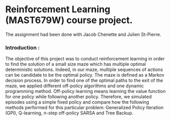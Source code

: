 # Reinforcement Learning (MAST679W) course project.
The assignment had been done with Jacob Chenette and Julien St-Pierre.

### Introduction : 
The objective of this project was to conduct reinforcement learning in order to find the solution of a small
size maze which has multiple optimal deterministic solutions. Indeed, in our maze, multiple sequences of
actions can be candidate to be the optimal policy. The maze is defined as a Markov decision process. In
order to find one of the optimal paths to the exit of the maze, we applied different off-policy algorithms
and one dynamic programming method. Off-policy learning means learning the value function for one
policy while following another policy. Therefore, we simulated episodes using a simple fixed policy and
compare how the following methods performed for this particular problem: Generalized Policy Iteration
(GPI), Q-learning, n-step off-policy SARSA and Tree Backup.
